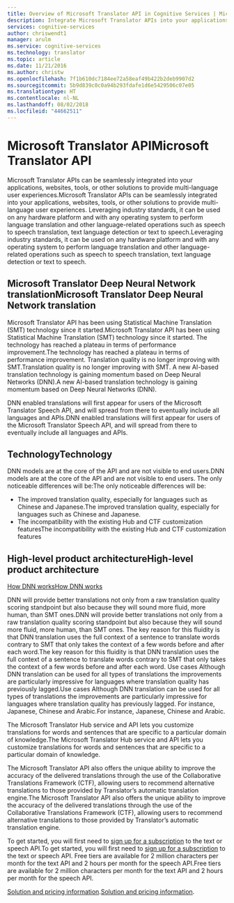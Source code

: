 ```yaml
---
title: Overview of Microsoft Translator API in Cognitive Services | Microsoft Docs
description: Integrate Microsoft Translator APIs into your applications, websites, tools, and other solutions to provide multi-language user experiences.
services: cognitive-services
author: chriswendt1
manager: arulm
ms.service: cognitive-services
ms.technology: translator
ms.topic: article
ms.date: 11/21/2016
ms.author: christw
ms.openlocfilehash: 7f1b610dc7184ee72a58eaf49b422b2deb9907d2
ms.sourcegitcommit: 5b9d839c0c0a94b293fdafe1d6e5429506c07e05
ms.translationtype: HT
ms.contentlocale: nl-NL
ms.lasthandoff: 08/02/2018
ms.locfileid: "44662511"
---
```

# <a name="microsoft-translator-api"></a><span data-ttu-id="1658b-103">Microsoft Translator API</span><span class="sxs-lookup"><span data-stu-id="1658b-103">Microsoft Translator API</span></span>
<span data-ttu-id="1658b-104">Microsoft Translator APIs can be seamlessly integrated into your applications, websites, tools, or other solutions to provide multi-language user experiences.</span><span class="sxs-lookup"><span data-stu-id="1658b-104">Microsoft Translator APIs can be seamlessly integrated into your applications, websites, tools, or other solutions to provide multi-language user experiences.</span></span> <span data-ttu-id="1658b-105">Leveraging industry standards, it can be used on any hardware platform and with any operating system to perform language translation and other language-related operations such as speech to speech translation, text language detection or text to speech.</span><span class="sxs-lookup"><span data-stu-id="1658b-105">Leveraging industry standards, it can be used on any hardware platform and with any operating system to perform language translation and other language-related operations such as speech to speech translation, text language detection or text to speech.</span></span>

## <a name="microsoft-translator-deep-neural-network-translation"></a><span data-ttu-id="1658b-106">Microsoft Translator Deep Neural Network translation</span><span class="sxs-lookup"><span data-stu-id="1658b-106">Microsoft Translator Deep Neural Network translation</span></span>
<span data-ttu-id="1658b-107">Microsoft Translator API has been using Statistical Machine Translation (SMT) technology since it started.</span><span class="sxs-lookup"><span data-stu-id="1658b-107">Microsoft Translator API has been using Statistical Machine Translation (SMT) technology since it started.</span></span> <span data-ttu-id="1658b-108">The technology has reached a plateau in terms of performance improvement.</span><span class="sxs-lookup"><span data-stu-id="1658b-108">The technology has reached a plateau in terms of performance improvement.</span></span> <span data-ttu-id="1658b-109">Translation quality is no longer improving with SMT.</span><span class="sxs-lookup"><span data-stu-id="1658b-109">Translation quality is no longer improving with SMT.</span></span>
<span data-ttu-id="1658b-110">A new AI-based translation technology is gaining momentum based on Deep Neural Networks (DNN).</span><span class="sxs-lookup"><span data-stu-id="1658b-110">A new AI-based translation technology is gaining momentum based on Deep Neural Networks (DNN).</span></span>

<span data-ttu-id="1658b-111">DNN enabled translations will first appear for users of the Microsoft Translator Speech API, and will spread from there to eventually include all languages and APIs.</span><span class="sxs-lookup"><span data-stu-id="1658b-111">DNN enabled translations will first appear for users of the Microsoft Translator Speech API, and will spread from there to eventually include all languages and APIs.</span></span>

## <a name="technology"></a><span data-ttu-id="1658b-112">Technology</span><span class="sxs-lookup"><span data-stu-id="1658b-112">Technology</span></span>
<span data-ttu-id="1658b-113">DNN models are at the core of the API and are not visible to end users.</span><span class="sxs-lookup"><span data-stu-id="1658b-113">DNN models are at the core of the API and are not visible to end users.</span></span> <span data-ttu-id="1658b-114">The only noticeable differences will be:</span><span class="sxs-lookup"><span data-stu-id="1658b-114">The only noticeable differences will be:</span></span>
-   <span data-ttu-id="1658b-115">The improved translation quality, especially for languages such as Chinese and Japanese.</span><span class="sxs-lookup"><span data-stu-id="1658b-115">The improved translation quality, especially for languages such as Chinese and Japanese.</span></span> 
-   <span data-ttu-id="1658b-116">The incompatibility with the existing Hub and CTF customization features</span><span class="sxs-lookup"><span data-stu-id="1658b-116">The incompatibility with the existing Hub and CTF customization features</span></span>

## <a name="high-level-product-architecture"></a><span data-ttu-id="1658b-117">High-level product architecture</span><span class="sxs-lookup"><span data-stu-id="1658b-117">High-level product architecture</span></span>

[<span data-ttu-id="1658b-118">How DNN works</span><span class="sxs-lookup"><span data-stu-id="1658b-118">How DNN works</span></span>](http://translator.microsoft.com)

<span data-ttu-id="1658b-119">DNN will provide better translations not only from a raw translation quality scoring standpoint but also because they will sound more fluid, more human, than SMT ones.</span><span class="sxs-lookup"><span data-stu-id="1658b-119">DNN will provide better translations not only from a raw translation quality scoring standpoint but also because they will sound more fluid, more human, than SMT ones.</span></span> <span data-ttu-id="1658b-120">The key reason for this fluidity is that DNN translation uses the full context of a sentence to translate words contrary to SMT that only takes the context of a few words before and after each word.</span><span class="sxs-lookup"><span data-stu-id="1658b-120">The key reason for this fluidity is that DNN translation uses the full context of a sentence to translate words contrary to SMT that only takes the context of a few words before and after each word.</span></span>
<span data-ttu-id="1658b-121">Use cases Although DNN translation can be used for all types of translations the improvements are particularly impressive for languages where translation quality has previously lagged.</span><span class="sxs-lookup"><span data-stu-id="1658b-121">Use cases Although DNN translation can be used for all types of translations the improvements are particularly impressive for languages where translation quality has previously lagged.</span></span> <span data-ttu-id="1658b-122">For instance, Japanese, Chinese and Arabic.</span><span class="sxs-lookup"><span data-stu-id="1658b-122">For instance, Japanese, Chinese and Arabic.</span></span>


<span data-ttu-id="1658b-123">The Microsoft Translator Hub service and API lets you customize translations for words and sentences that are specific to a particular domain of knowledge.</span><span class="sxs-lookup"><span data-stu-id="1658b-123">The Microsoft Translator Hub service and API lets you customize translations for words and sentences that are specific to a particular domain of knowledge.</span></span>

<span data-ttu-id="1658b-124">The Microsoft Translator API also offers the unique ability to improve the accuracy of the delivered translations through the use of the Collaborative Translations Framework (CTF), allowing users to recommend alternative translations to those provided by Translator’s automatic translation engine.</span><span class="sxs-lookup"><span data-stu-id="1658b-124">The Microsoft Translator API also offers the unique ability to improve the accuracy of the delivered translations through the use of the Collaborative Translations Framework (CTF), allowing users to recommend alternative translations to those provided by Translator’s automatic translation engine.</span></span>

<span data-ttu-id="1658b-125">To get started, you will first need to [sign up for a subscription](https://www.microsoft.com/en-us/translator/getstarted.aspx) to the text or speech API.</span><span class="sxs-lookup"><span data-stu-id="1658b-125">To get started, you will first need to [sign up for a subscription](https://www.microsoft.com/en-us/translator/getstarted.aspx) to the text or speech API.</span></span> <span data-ttu-id="1658b-126">Free tiers are available for 2 million characters per month for the text API and 2 hours per month for the speech API.</span><span class="sxs-lookup"><span data-stu-id="1658b-126">Free tiers are available for 2 million characters per month for the text API and 2 hours per month for the speech API.</span></span>

<span data-ttu-id="1658b-127">[Solution and pricing information](https://www.microsoft.com/en-us/translator/default.aspx).</span><span class="sxs-lookup"><span data-stu-id="1658b-127">[Solution and pricing information](https://www.microsoft.com/en-us/translator/default.aspx).</span></span>

